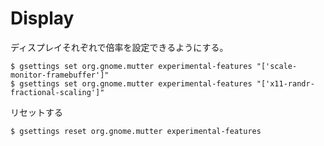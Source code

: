 # Display

ディスプレイそれぞれで倍率を設定できるようにする。

```
$ gsettings set org.gnome.mutter experimental-features "['scale-monitor-framebuffer']"
$ gsettings set org.gnome.mutter experimental-features "['x11-randr-fractional-scaling']"
```

リセットする

```
$ gsettings reset org.gnome.mutter experimental-features
```